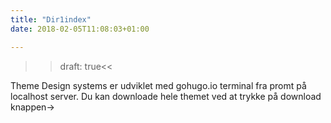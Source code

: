 ```yaml
---
title: "Dir1index"
date: 2018-02-05T11:08:03+01:00

---
```


>>draft: true<<

Theme Design systems er udviklet med gohugo.io terminal fra promt på localhost server. Du kan downloade hele themet ved at trykke på download knappen->
